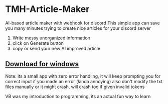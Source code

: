 # TMH-Article-Maker
AI-based article maker with webhook for discord
This simple app can save you many minutes trying to create nice articles for your discord server
1. Write messy unorganized information
2. click on Generate button
3. copy or send your new AI improved article


[Download for windows](https://github.com/h4shy/TMH-Article-Maker/releases/download/v1.0.1/TMH.Article.Maker.zip)
--
Note: its a small app with zero error handling, it will keep prompting you for correct input if you made an error (kinda annoying)
also don't modify the txt files manually or it might crash, will crash too if given invalid tokens


VB was my introduction to programming, its an actual fun way to learn
